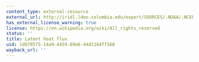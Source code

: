 ```yaml
---
content_type: external-resource
external_url: http://iridl.ldeo.columbia.edu/expert/SOURCES/.NOAA/.NCEP-NCAR/.CDAS-1/.MONTHLY/.Diagnostic/.surface/.latent/.heat_flux//long_name/%28latent%20heatflux%29def/yearly-climatology/Y/-90/2.5/90/0.5/evengridAverage%5BT%5Daverage/prcp_anomaly_max500_colors2/DATA/AUTO/AUTO/RANGE/figviewer.html?my.help=more+options&map.Y.units=degree_north&map.Y.plotlast=90N&map.url=X+Y+fig-+colors+|+contours+coasts+-fig&map.domain=+{+/heat_flux+-300+300+plotrange+X+91.25+521.25+plotrange+Y+-90+90+plotrange+}&map.domainparam=+/plotaxislength+700+psdef+/plotborder+72+psdef+/XOVY+null+psdef&map.zoom=Zoom&map.Y.plotfirst=90S&map.X.plotfirst=91.25&map.X.units=degree_east&map.X.modulus=360&map.X.plotlast=521.25&map.heat_flux.plotfirst=-300&map.heat_flux.units=W/m2&map.heat_flux.plotlast=300&map.newurl.grid0=X&map.newurl.grid1=Y&map.newurl.land=draw+coasts&map.newurl.plot=colors+|+contours&map.plotaxislength=700&map.plotborder=72&map.fnt=Helvetica&map.fntsze=16&map.XOVY=auto&map.color_smoothing=auto
has_external_license_warning: true
license: https://en.wikipedia.org/wiki/All_rights_reserved
status: ''
title: Latent heat flux
uid: 1d678575-14a9-4459-89e6-44d1164ff168
wayback_url: ''
---
```


